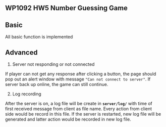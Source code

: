 ## WP1092 HW5 Number Guessing Game

## Basic
All basic function is implemented

## Advanced

1. Server not responding or not connected

If player can not get any response after clicking a button, the page should pop out an alert window with message `"Can not connect to server"`.
If server back up online, the game can still continue.

2. Log recording

After the server is on, a log file will be create in **`server/log/`** with time of first received message from client as file name. Every action from client side would be record in this file.
If the server is restarted, new log file will be generated and latter action would be recorded in new log file.